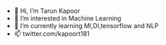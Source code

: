 - 👋 Hi, I’m Tarun Kapoor
- 👀 I’m interested in Machine Learning
- 🌱 I’m currently learning Ml,Dl,tensorflow and NLP
- 📫 twitter.com/kapoort181

<!---
tarun181/tarun181 is a ✨ special ✨ repository because its `README.md` (this file) appears on your GitHub profile.
You can click the Preview link to take a look at your changes.
--->
